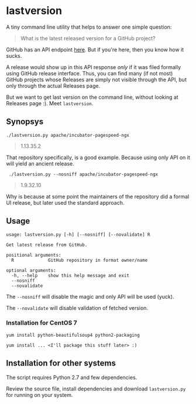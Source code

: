# lastversion

A tiny command line utility that helps to answer one simple question:

> What is the latest released version for a GitHub project?

GitHub has an API endpoint [here](https://developer.github.com/v3/repos/releases/#get-the-latest-release). But if you're here, then you know how it sucks.

A release would show up in this API response *only* if it was filed formally using GitHub release interface. 
Thus, you can find many (if not most) GitHub projects whose Releases are simply not visible through the API, but only through the actual Releases page.

But we want to get last version on the command line, without looking at Releases page :). Meet `lastversion`.

## Synopsys

    ./lastversion.py apache/incubator-pagespeed-ngx
    
 > 1.13.35.2
 
 That repository specifically, is a good example. Because using only API on it will yield an ancient release.
 
     ./lastversion.py --nosniff apache/incubator-pagespeed-ngx
 
 > 1.9.32.10
 
 Why is because at some point the maintainers of the repository did a formal UI release, but later used the standard approach.
 
 
 ## Usage
 
 ```
 usage: lastversion.py [-h] [--nosniff] [--novalidate] R
 
 Get latest release from GitHub.
 
 positional arguments:
   R             GitHub repository in format owner/name
 
 optional arguments:
   -h, --help    show this help message and exit
   --nosniff
   --novalidate
```

The `--nosniff` will disable the magic and only API will be used (yuck).

The `--novalidate` will disable validation of fetched version.

### Installation for CentOS 7

    yum install python-beautifulsoup4 python2-packaging
    
    yum install ... <I'll package this stuff later> :)
    
## Installation for other systems

The script requires Python 2.7 and few dependencies. 

Review the source file, install dependencies and download `lastversion.py` for running on your system.    